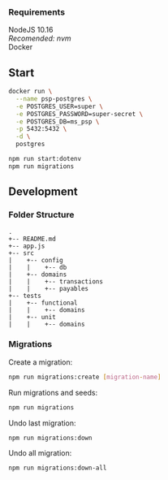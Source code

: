 ### Requirements
NodeJS 10.16 </br>
*Recomended: nvm* </br>
Docker

## Start
```bash
docker run \
  --name psp-postgres \
  -e POSTGRES_USER=super \
  -e POSTGRES_PASSWORD=super-secret \
  -e POSTGRES_DB=ms_psp \
  -p 5432:5432 \
  -d \
  postgres

npm run start:dotenv
npm run migrations
```

## Development
### Folder Structure
```
.
+-- README.md
+-- app.js
+-- src
|    +-- config
|    |    +-- db
|    +-- domains
|    |    +-- transactions
|    |    +-- payables
+-- tests
|    +-- functional
|    |    +-- domains
|    +-- unit
|    |    +-- domains
```
### Migrations

Create a migration:
```bash
npm run migrations:create [migration-name]
```

Run migrations and seeds:
```bash
npm run migrations
```

Undo last migration:
```bash
npm run migrations:down
```

Undo all migration:
```bash
npm run migrations:down-all
```